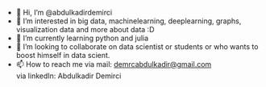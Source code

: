 - 👋 Hi, I’m @abdulkadirdemirci
- 👀 I’m interested in big data, machinelearning, deeplearning, graphs, visualization data and more about data :D
- 🌱 I’m currently learning python and julia
- 💞️ I’m looking to collaborate on data scientist or students or who wants to boost himself in data scient.
- 📫 How to reach me via mail: demrcabdulkadir@gmail.com  
                      via linkedIn: Abdulkadir Demirci

<!---
abdulkadirdemirci/abdulkadirdemirci is a ✨ special ✨ repository because its `README.md` (this file) appears on your GitHub profile.
You can click the Preview link to take a look at your changes.
--->
